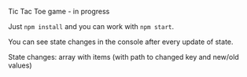 Tic Tac Toe game - in progress

Just `npm install` and you can work with `npm start`.

You can see state changes in the console after every update of state.

State changes: array with items (with path to changed key and new/old values)
